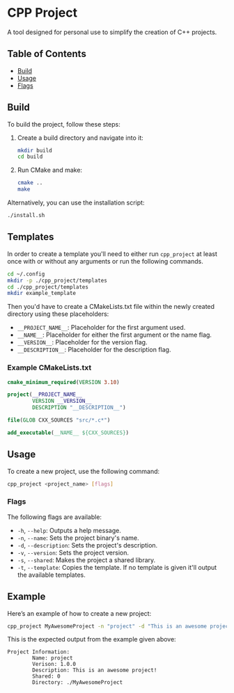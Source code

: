 # CPP Project

A tool designed for personal use to simplify the creation of C++ projects.

## Table of Contents

- [Build](#build)
- [Usage](#usage)
- [Flags](#flags)

## Build

To build the project, follow these steps:

1. Create a build directory and navigate into it:

   ```bash
   mkdir build
   cd build
   ```

2. Run CMake and make:
   ```bash
   cmake ..
   make
   ```

Alternatively, you can use the installation script:

```bash
./install.sh
```

## Templates

In order to create a template you'll need to either run `cpp_project` at least once with or without any arguments or run the following commands.

```bash
cd ~/.config
mkdir -p ./cpp_project/templates
cd ./cpp_project/templates
mkdir example_template
```

Then you'd have to create a CMakeLists.txt file within the newly created directory using these placeholders:
- `__PROJECT_NAME__`: Placeholder for the first argument used.
- `__NAME__`: Placeholder for either the first argument or the name flag.
- `__VERSION__`: Placeholder for the version flag.
- `__DESCRIPTION__`: Placeholder for the description flag.

### Example CMakeLists.txt

```cmake
cmake_minimum_required(VERSION 3.10)

project(__PROJECT_NAME__
        VERSION __VERSION__
        DESCRIPTION "__DESCRIPTION__")

file(GLOB CXX_SOURCES "src/*.c*")

add_executable(__NAME__ ${CXX_SOURCES})
```


## Usage

To create a new project, use the following command:

```bash
cpp_project <project_name> [flags]
```

### Flags

The following flags are available:

- `-h`, `--help`: Outputs a help message.
- `-n`, `--name`: Sets the project binary's name.
- `-d`, `--description`: Sets the project's description.
- `-v`, `--version`: Sets the project version.
- `-s`, `--shared`: Makes the project a shared library.
- `-t`, `--template`: Copies the template. If no template is given it'll output the available templates.

## Example

Here’s an example of how to create a new project:

```bash
cpp_project MyAwesomeProject -n "project" -d "This is an awesome project!" -v "1.0.0"
```

This is the expected output from the example given above:

```
Project Information:
        Name: project
        Verison: 1.0.0
        Description: This is an awesome project!
        Shared: 0
        Directory: ./MyAwesomeProject
```
